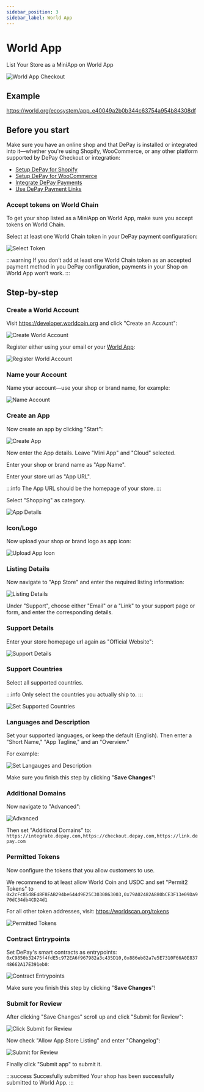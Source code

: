 ```yaml
---
sidebar_position: 3
sidebar_label: World App
---
```


# World App

List Your Store as a MiniApp on World App

![World App Checkout](/img/checkouts/worldapp-depay-checkout.jpg)

## Example

https://world.org/ecosystem/app_e40049a2b0b344c63754a954b84308df

## Before you start

Make sure you have an online shop and that DePay is installed or integrated into it—whether you're using Shopify, WooCommerce, or any other platform supported by DePay Checkout or integration:

- [Setup DePay for Shopify](/docs/checkouts/shopify)
- [Setup DePay for WooCommerce](/docs/checkouts/woocommerce)
- [Integrate DePay Payments](/docs/payments/integrate)
- [Use DePay Payment Links](/docs/payments/integrate/link)

### Accept tokens on World Chain

To get your shop listed as a MiniApp on World App, make sure you accept tokens on World Chain.

Select at least one World Chain token in your DePay payment configuration:

![Select Token](/img/checkouts/worldapp/select-token.jpg)

:::warning
If you don’t add at least one World Chain token as an accepted payment method in you DePay configuration, payments in your Shop on World App won’t work.
:::

## Step-by-step

### Create a World Account

Visit https://developer.worldcoin.org and click "Create an Account":

![Create World Account](/img/checkouts/worldapp/create-account.jpg)

Register either using your email or your [World App](https://worldcoin.org/world-app?download):

![Register World Account](/img/checkouts/worldapp/register.jpg)

### Name your Account

Name your account—use your shop or brand name, for example:

![Name Account](/img/checkouts/worldapp/name-account.jpg)

### Create an App

Now create an app by clicking "Start":

![Create App](/img/checkouts/worldapp/create-app.jpg)

Now enter the App details. Leave "Mini App" and "Cloud" selected.

Enter your shop or brand name as "App Name".

Enter your store url as "App URL".

:::info
The App URL should be the homepage of your store.
:::

Select "Shopping" as category.

![App Details](/img/checkouts/worldapp/app-details.jpg)

### Icon/Logo

Now upload your shop or brand logo as app icon:

![Upload App Icon](/img/checkouts/worldapp/upload-app-icon.jpg)

### Listing Details

Now navigate to "App Store" and enter the required listing information:

![Listing Details](/img/checkouts/worldapp/listing-details.jpg)

Under "Support", choose either "Email" or a "Link" to your support page or form, and enter the corresponding details.

### Support Details

Enter your store homepage url again as "Official Website":

![Support Details](/img/checkouts/worldapp/support-details.jpg)

### Support Countries

Select all supported countries.

:::info
Only select the countries you actually ship to.
:::

![Set Supported Countries](/img/checkouts/worldapp/select-countries.jpg)

### Languages and Description

Set your supported languages, or keep the default (English). Then enter a "Short Name," "App Tagline," and an "Overview."

For example:

![Set Langauges and Description](/img/checkouts/worldapp/languages-and-description.jpg)

Make sure you finish this step by clicking "**Save Changes**"!

### Additional Domains

Now navigate to "Advanced":

![Advanced](/img/checkouts/worldapp/advanced.jpg)

Then set "Additional Domains" to: `https://integrate.depay.com,https://checkout.depay.com,https://link.depay.com`

### Permitted Tokens

Now configure the tokens that you allow customers to use.

We recommend to at least allow World Coin and USDC and set "Permit2 Tokens" to `0x2cFc85d8E48F8EAB294be644d9E25C3030863003,0x79A02482A880bCE3F13e09Da970dC34db4CD24d1`

For all other token addresses, visit: https://worldscan.org/tokens

![Permitted Tokens](/img/checkouts/worldapp/permitted-tokens.jpg)

### Contract Entrypoints

Set DePay's smart contracts as entrypoints: `0xC9850b32475f4fdE5c972EA6f967982a3c435D10,0x886eb82a7e5E7310F66A0E83748662A17E391eb0`:

![Contract Entrypoints](/img/checkouts/worldapp/contract-entrypoints.jpg)

Make sure you finish this step by clicking "**Save Changes**"!

### Submit for Review

After clicking "Save Changes" scroll up and click "Submit for Review":

![Click Submit for Review](/img/checkouts/worldapp/click-submit-for-review.jpg)

Now check "Allow App Store Listing" and enter "Changelog":

![Submit for Review](/img/checkouts/worldapp/submit-for-review.jpg)

Finally click "Submit app" to submit it.

:::success Succesfully submitted
Your shop has been successfully submitted to World App.
:::

